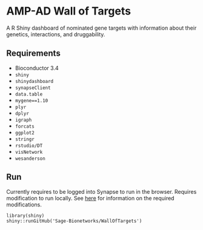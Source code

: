 # AMP-AD Wall of Targets

A R Shiny dashboard of nominated gene targets with information about their genetics, interactions, and druggability.

## Requirements

- Bioconductor 3.4
- `shiny`
- `shinydashboard`
- `synapseClient`
- `data.table`
- `mygene==1.10`
- `plyr`
- `dplyr`
- `igraph`
- `forcats`
- `ggplot2`
- `stringr`
- `rstudio/DT`
- `visNetwork`
- `wesanderson`

## Run

Currently requires to be logged into Synapse to run in the browser. Requires modification to run locally. See [here](https://github.com/Sage-Bionetworks/SynapseShinyApp) for information on the required modifications.

```
library(shiny)
shiny::runGitHub('Sage-Bionetworks/WallOfTargets')
```
